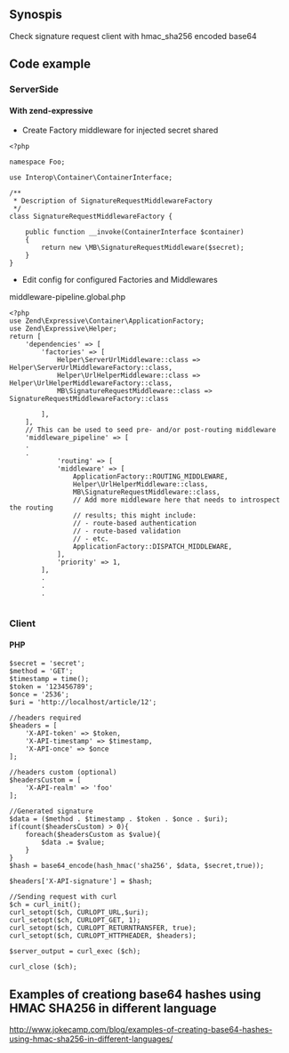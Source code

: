 ## Synospis
Check signature request client with hmac_sha256 encoded base64

## Code example

### ServerSide

#### With zend-expressive

- Create Factory middleware for injected secret shared

```
<?php

namespace Foo;

use Interop\Container\ContainerInterface;

/**
 * Description of SignatureRequestMiddlewareFactory
 */
class SignatureRequestMiddlewareFactory {
    
    public function __invoke(ContainerInterface $container)
    {
        return new \MB\SignatureRequestMiddleware($secret);
    }
}
```

- Edit config for configured Factories and Middlewares

middleware-pipeline.global.php
```
<?php
use Zend\Expressive\Container\ApplicationFactory;
use Zend\Expressive\Helper;
return [
    'dependencies' => [
        'factories' => [
            Helper\ServerUrlMiddleware::class => Helper\ServerUrlMiddlewareFactory::class,
            Helper\UrlHelperMiddleware::class => Helper\UrlHelperMiddlewareFactory::class,
            MB\SignatureRequestMiddleware::class => SignatureRequestMiddlewareFactory::class
           
        ],
    ],
    // This can be used to seed pre- and/or post-routing middleware
    'middleware_pipeline' => [
    .
    .
            'routing' => [
            'middleware' => [
                ApplicationFactory::ROUTING_MIDDLEWARE,
                Helper\UrlHelperMiddleware::class,
                MB\SignatureRequestMiddleware::class,
                // Add more middleware here that needs to introspect the routing
                // results; this might include:
                // - route-based authentication
                // - route-based validation
                // - etc.
                ApplicationFactory::DISPATCH_MIDDLEWARE,
            ],
            'priority' => 1,
        ],
        .
        .
        .
    
```

### Client

#### PHP
```
$secret = 'secret';
$method = 'GET';
$timestamp = time();
$token = '123456789';
$once = '2536';
$uri = 'http://localhost/article/12';

//headers required
$headers = [
    'X-API-token' => $token,
    'X-API-timestamp' => $timestamp,
    'X-API-once' => $once
];

//headers custom (optional)
$headersCustom = [
    'X-API-realm' => 'foo'
];

//Generated signature
$data = ($method . $timestamp . $token . $once . $uri);
if(count($headersCustom) > 0){
    foreach($headersCustom as $value){
        $data .= $value;
    }
}
$hash = base64_encode(hash_hmac('sha256', $data, $secret,true));

$headers['X-API-signature'] = $hash;

//Sending request with curl
$ch = curl_init();
curl_setopt($ch, CURLOPT_URL,$uri);
curl_setopt($ch, CURLOPT_GET, 1);
curl_setopt($ch, CURLOPT_RETURNTRANSFER, true);
curl_setopt($ch, CURLOPT_HTTPHEADER, $headers);

$server_output = curl_exec ($ch);

curl_close ($ch);

```

## Examples of creationg base64 hashes using HMAC SHA256 in different language
http://www.jokecamp.com/blog/examples-of-creating-base64-hashes-using-hmac-sha256-in-different-languages/

